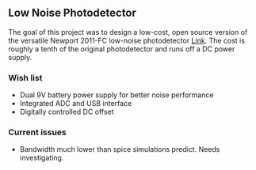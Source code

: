 ## Low Noise Photodetector

The goal of this project was to design a low-cost, open source version of the versatile Newport 2011-FC low-noise photodetector [Link](https://www.newport.com/p/2011-FC-M). The cost is roughly a tenth of the original photodetector and runs off a DC power supply.

### Wish list
* Dual 9V battery power supply for better noise performance
* Integrated ADC and USB interface
* Digitally controlled DC offset

### Current issues
* Bandwidth much lower than spice simulations predict. Needs investigating.
